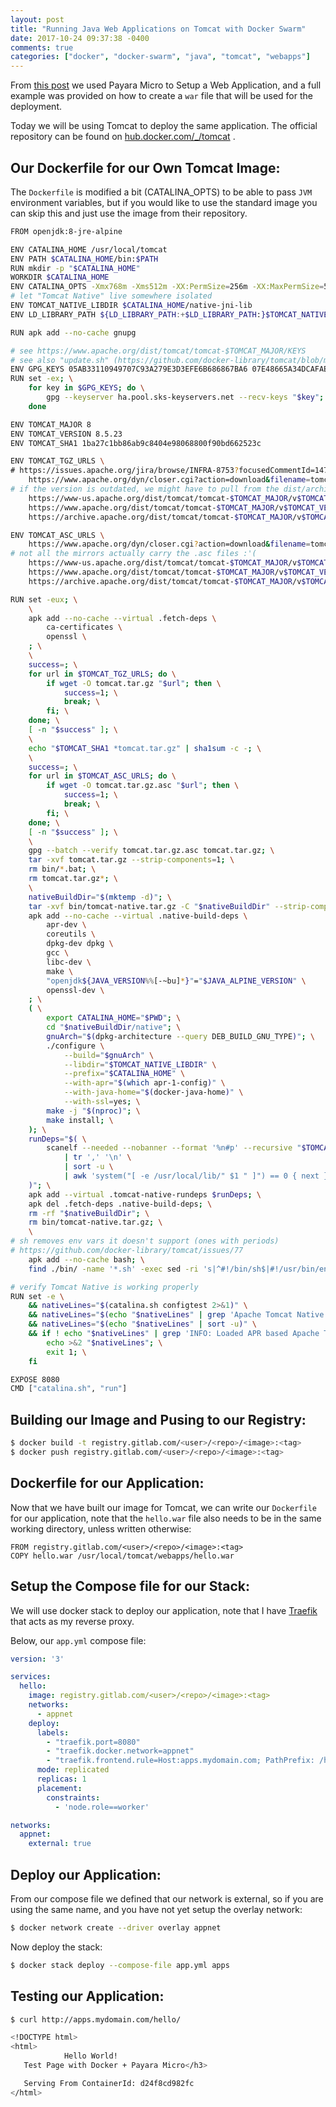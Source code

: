 ```yaml
---
layout: post
title: "Running Java Web Applications on Tomcat with Docker Swarm"
date: 2017-10-24 09:37:38 -0400
comments: true
categories: ["docker", "docker-swarm", "java", "tomcat", "webapps"] 
---
```


From [this post](https://sysadmins.co.za/running-java-web-applications-on-docker-with-payara-micro/?referral=blog.ruanbekker.com?category=java) we used Payara Micro to Setup a Web Application, and a full example was provided on how to create a `war` file that will be used for the deployment.

Today we will be using Tomcat to deploy the same application. The official repository can be found on [hub.docker.com/_/tomcat](https://hub.docker.com/_/tomcat/) .

## Our Dockerfile for our Own Tomcat Image:

The `Dockerfile` is modified a bit (CATALINA_OPTS) to be able to pass `JVM` environment variables, but if you would like to use the standard image you can skip this and just use the image from their repository.

```bash
FROM openjdk:8-jre-alpine

ENV CATALINA_HOME /usr/local/tomcat
ENV PATH $CATALINA_HOME/bin:$PATH
RUN mkdir -p "$CATALINA_HOME"
WORKDIR $CATALINA_HOME
ENV CATALINA_OPTS -Xmx768m -Xms512m -XX:PermSize=256m -XX:MaxPermSize=512m -XX:ReservedCodeCacheSize=64m -XX:+UseG1GC -XX:+CMSClassUnloadingEnabled -XX:+PrintHeapAtGC -XX:+PrintGCDetails -XX:+PrintGCTimeStamps
# let "Tomcat Native" live somewhere isolated
ENV TOMCAT_NATIVE_LIBDIR $CATALINA_HOME/native-jni-lib
ENV LD_LIBRARY_PATH ${LD_LIBRARY_PATH:+$LD_LIBRARY_PATH:}$TOMCAT_NATIVE_LIBDIR

RUN apk add --no-cache gnupg

# see https://www.apache.org/dist/tomcat/tomcat-$TOMCAT_MAJOR/KEYS
# see also "update.sh" (https://github.com/docker-library/tomcat/blob/master/update.sh)
ENV GPG_KEYS 05AB33110949707C93A279E3D3EFE6B686867BA6 07E48665A34DCAFAE522E5E6266191C37C037D42 47309207D818FFD8DCD3F83F1931D684307A10A5 541FBE7D8F78B25E055DDEE13C370389288584E7 61B832AC2F1C5A90F0F9B00A1C506407564C17A3 713DA88BE50911535FE716F5208B0AB1D63011C7 79F7026C690BAA50B92CD8B66A3AD3F4F22C4FED 9BA44C2621385CB966EBA586F72C284D731FABEE A27677289986DB50844682F8ACB77FC2E86E29AC A9C5DF4D22E99998D9875A5110C01C5A2F6059E7 DCFD35E0BF8CA7344752DE8B6FB21E8933C60243 F3A04C595DB5B6A5F1ECA43E3B7BBB100D811BBE F7DA48BB64BCB84ECBA7EE6935CD23C10D498E23
RUN set -ex; \
	for key in $GPG_KEYS; do \
		gpg --keyserver ha.pool.sks-keyservers.net --recv-keys "$key"; \
	done

ENV TOMCAT_MAJOR 8
ENV TOMCAT_VERSION 8.5.23
ENV TOMCAT_SHA1 1ba27c1bb86ab9c8404e98068800f90bd662523c

ENV TOMCAT_TGZ_URLS \
# https://issues.apache.org/jira/browse/INFRA-8753?focusedCommentId=14735394#comment-14735394
	https://www.apache.org/dyn/closer.cgi?action=download&filename=tomcat/tomcat-$TOMCAT_MAJOR/v$TOMCAT_VERSION/bin/apache-tomcat-$TOMCAT_VERSION.tar.gz \
# if the version is outdated, we might have to pull from the dist/archive :/
	https://www-us.apache.org/dist/tomcat/tomcat-$TOMCAT_MAJOR/v$TOMCAT_VERSION/bin/apache-tomcat-$TOMCAT_VERSION.tar.gz \
	https://www.apache.org/dist/tomcat/tomcat-$TOMCAT_MAJOR/v$TOMCAT_VERSION/bin/apache-tomcat-$TOMCAT_VERSION.tar.gz \
	https://archive.apache.org/dist/tomcat/tomcat-$TOMCAT_MAJOR/v$TOMCAT_VERSION/bin/apache-tomcat-$TOMCAT_VERSION.tar.gz

ENV TOMCAT_ASC_URLS \
	https://www.apache.org/dyn/closer.cgi?action=download&filename=tomcat/tomcat-$TOMCAT_MAJOR/v$TOMCAT_VERSION/bin/apache-tomcat-$TOMCAT_VERSION.tar.gz.asc \
# not all the mirrors actually carry the .asc files :'(
	https://www-us.apache.org/dist/tomcat/tomcat-$TOMCAT_MAJOR/v$TOMCAT_VERSION/bin/apache-tomcat-$TOMCAT_VERSION.tar.gz.asc \
	https://www.apache.org/dist/tomcat/tomcat-$TOMCAT_MAJOR/v$TOMCAT_VERSION/bin/apache-tomcat-$TOMCAT_VERSION.tar.gz.asc \
	https://archive.apache.org/dist/tomcat/tomcat-$TOMCAT_MAJOR/v$TOMCAT_VERSION/bin/apache-tomcat-$TOMCAT_VERSION.tar.gz.asc

RUN set -eux; \
	\
	apk add --no-cache --virtual .fetch-deps \
		ca-certificates \
		openssl \
	; \
	\
	success=; \
	for url in $TOMCAT_TGZ_URLS; do \
		if wget -O tomcat.tar.gz "$url"; then \
			success=1; \
			break; \
		fi; \
	done; \
	[ -n "$success" ]; \
	\
	echo "$TOMCAT_SHA1 *tomcat.tar.gz" | sha1sum -c -; \
	\
	success=; \
	for url in $TOMCAT_ASC_URLS; do \
		if wget -O tomcat.tar.gz.asc "$url"; then \
			success=1; \
			break; \
		fi; \
	done; \
	[ -n "$success" ]; \
	\
	gpg --batch --verify tomcat.tar.gz.asc tomcat.tar.gz; \
	tar -xvf tomcat.tar.gz --strip-components=1; \
	rm bin/*.bat; \
	rm tomcat.tar.gz*; \
	\
	nativeBuildDir="$(mktemp -d)"; \
	tar -xvf bin/tomcat-native.tar.gz -C "$nativeBuildDir" --strip-components=1; \
	apk add --no-cache --virtual .native-build-deps \
		apr-dev \
		coreutils \
		dpkg-dev dpkg \
		gcc \
		libc-dev \
		make \
		"openjdk${JAVA_VERSION%%[-~bu]*}"="$JAVA_ALPINE_VERSION" \
		openssl-dev \
	; \
	( \
		export CATALINA_HOME="$PWD"; \
		cd "$nativeBuildDir/native"; \
		gnuArch="$(dpkg-architecture --query DEB_BUILD_GNU_TYPE)"; \
		./configure \
			--build="$gnuArch" \
			--libdir="$TOMCAT_NATIVE_LIBDIR" \
			--prefix="$CATALINA_HOME" \
			--with-apr="$(which apr-1-config)" \
			--with-java-home="$(docker-java-home)" \
			--with-ssl=yes; \
		make -j "$(nproc)"; \
		make install; \
	); \
	runDeps="$( \
		scanelf --needed --nobanner --format '%n#p' --recursive "$TOMCAT_NATIVE_LIBDIR" \
			| tr ',' '\n' \
			| sort -u \
			| awk 'system("[ -e /usr/local/lib/" $1 " ]") == 0 { next } { print "so:" $1 }' \
	)"; \
	apk add --virtual .tomcat-native-rundeps $runDeps; \
	apk del .fetch-deps .native-build-deps; \
	rm -rf "$nativeBuildDir"; \
	rm bin/tomcat-native.tar.gz; \
	\
# sh removes env vars it doesn't support (ones with periods)
# https://github.com/docker-library/tomcat/issues/77
	apk add --no-cache bash; \
	find ./bin/ -name '*.sh' -exec sed -ri 's|^#!/bin/sh$|#!/usr/bin/env bash|' '{}' +

# verify Tomcat Native is working properly
RUN set -e \
	&& nativeLines="$(catalina.sh configtest 2>&1)" \
	&& nativeLines="$(echo "$nativeLines" | grep 'Apache Tomcat Native')" \
	&& nativeLines="$(echo "$nativeLines" | sort -u)" \
	&& if ! echo "$nativeLines" | grep 'INFO: Loaded APR based Apache Tomcat Native library' >&2; then \
		echo >&2 "$nativeLines"; \
		exit 1; \
	fi

EXPOSE 8080
CMD ["catalina.sh", "run"]
``` 

## Building our Image and Pusing to our Registry:

```bash
$ docker build -t registry.gitlab.com/<user>/<repo>/<image>:<tag>
$ docker push registry.gitlab.com/<user>/<repo>/<image>:<tag>
```

## Dockerfile for our Application:

Now that we have built our image for Tomcat, we can write our `Dockerfile` for our application, note that the `hello.war` file also needs to be in the same working directory, unless written otherwise:

```docker
FROM registry.gitlab.com/<user>/<repo>/<image>:<tag>
COPY hello.war /usr/local/tomcat/webapps/hello.war
```

## Setup the Compose file for our Stack:

We will use docker stack to deploy our application, note that I have [Traefik](https://sysadmins.co.za/traefik-a-modern-http-reverse-proxy-and-load-balancer-for-microservices-such-as-docker/) that acts as my reverse proxy.

Below, our `app.yml` compose file:

```yml
version: '3'

services:
  hello:
    image: registry.gitlab.com/<user>/<repo>/<image>:<tag>
    networks:
      - appnet
    deploy:
      labels:
        - "traefik.port=8080"
        - "traefik.docker.network=appnet"
        - "traefik.frontend.rule=Host:apps.mydomain.com; PathPrefix: /hello/"
      mode: replicated
      replicas: 1
      placement:
        constraints:
          - 'node.role==worker'

networks:
  appnet:
    external: true
```

## Deploy our Application:

From our compose file we defined that our network is external, so if you are using the same name, and you have not yet setup the overlay network:

```bash
$ docker network create --driver overlay appnet
```

Now deploy the stack:

```bash
$ docker stack deploy --compose-file app.yml apps
```

## Testing our Application:

```bash
$ curl http://apps.mydomain.com/hello/

<!DOCTYPE html>
<html>
            Hello World!
   Test Page with Docker + Payara Micro</h3>

   Serving From ContainerId: d24f8cd982fc
</html>
```
